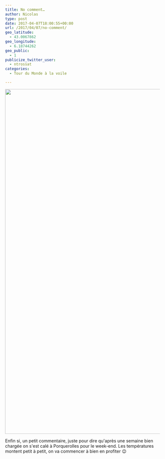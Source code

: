 ```yaml
---
title: No comment… 
author: Nicolas
type: post
date: 2017-04-07T18:00:55+00:00
url: /2017/04/07/no-comment/
geo_latitude:
  - 43.0067862
geo_longitude:
  - 6.18744262
geo_public:
  - 1
publicize_twitter_user:
  - ntrossat
categories:
  - Tour du Monde à la voile

---
```

[<img src="http://deh0rsblog.files.wordpress.com/2017/04/wp-image-2013628163jpg.jpg" alt="" class="wp-image-2528 alignnone size-full" width="2000" height="1125" />][1]

Enfin si, un petit commentaire, juste pour dire qu'après une semaine bien chargée on s'est calé à Porquerolles pour le week-end. Les températures montent petit à petit, on va commencer à bien en profiter 😉&nbsp;

 [1]: http://deh0rsblog.files.wordpress.com/2017/04/wp-image-2013628163jpg.jpg